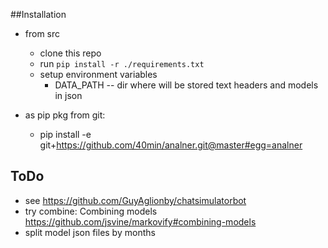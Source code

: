 
##Installation

* from src
    * clone this repo
    * run
``` pip install -r ./requirements.txt ```
    * setup environment variables
        * DATA_PATH -- dir where will be stored text headers and models in json

* as pip pkg from git:
    * pip install -e git+https://github.com/40min/analner.git@master#egg=analner

## ToDo

* see https://github.com/GuyAglionby/chatsimulatorbot
* try combine:
    Combining models https://github.com/jsvine/markovify#combining-models
* split model json files by months